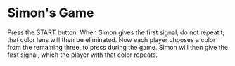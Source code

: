 # Simon's Game
Press the START button. When Simon gives the first signal, do not repeatit; that color lens will then be eliminated. Now each player chooses a color from the remaining three, to press during the game. Simon will then give the first signal, which the player with that color repeats.